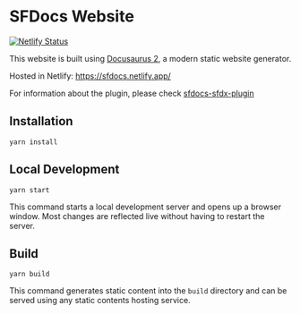 # SFDocs Website
[![Netlify Status](https://api.netlify.com/api/v1/badges/aeeb80ba-211c-4b4c-a061-5af4ce9bbb2c/deploy-status)](https://app.netlify.com/sites/sfdocs/deploys)

This website is built using [Docusaurus 2](https://docusaurus.io/), a modern static website generator.

Hosted in Netlify: https://sfdocs.netlify.app/

For information about the plugin, please check [sfdocs-sfdx-plugin](https://github.com/raspikabek/sfdocs-sfdx-plugin)

## Installation

```console
yarn install
```

## Local Development

```console
yarn start
```

This command starts a local development server and opens up a browser window. Most changes are reflected live without having to restart the server.

## Build

```console
yarn build
```

This command generates static content into the `build` directory and can be served using any static contents hosting service.
